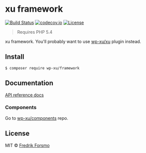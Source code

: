 # xu framework

[![Build Status](https://travis-ci.org/wp-xu/framework.svg?branch=master)](https://travis-ci.org/wp-xu/framework) [![codecov.io](http://codecov.io/github/wp-xu/framework/coverage.svg?branch=master)](http://codecov.io/github/wp-xu/framework?branch=master)
[![License](https://img.shields.io/packagist/l/wp-xu/framework.svg)](https://packagist.org/packages/wp-xu/framework)

> Requires PHP 5.4

xu framework. You'll probably want to use [wp-xu/xu](https://github.com/wp-xu/xu) plugin instead.

## Install

```
$ composer require wp-xu/framework
```

## Documentation

[API reference docs](https://wp-xu.github.io/docs/)

### Components

Go to [wp-xu/components](https://github.com/wp-xu/components) repo.

## License

MIT © [Fredrik Forsmo](https://github.com/frozzare)
